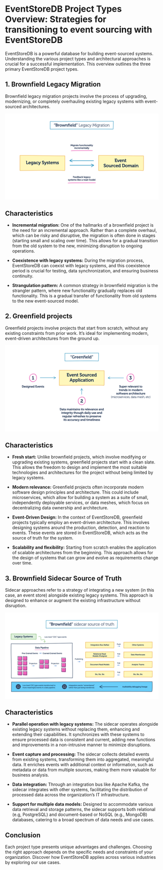 # EventStoreDB Project Types Overview: Strategies for transitioning to event sourcing with EventStoreDB

EventStoreDB is a powerful database for building event-sourced systems. Understanding the various project types and architectural approaches is crucial for a successful implementation. This overview outlines the three primary EventStoreDB project types.


## 1. Brownfield Legacy Migration
Brownfield legacy migration projects involve the process of upgrading, modernizing, or completely overhauling existing legacy systems with event-sourced architectures.


![Brownfield legacy migration graphic](docs/images/brownfield-project-type.png)


## **Characteristics**

- **Incremental migration:** One of the hallmarks of a brownfield project is the need for an incremental approach. Rather than a complete overhaul, which can be risky and disruptive, the migration is often done in stages (starting small and scaling over time). This allows for a gradual transition from the old system to the new, minimizing disruption to ongoing operations. 


- **Coexistence with legacy systems:** During the migration process, EventStoreDB can coexist with legacy systems, and this coexistence period is crucial for testing, data synchronization, and ensuring business continuity. 


- **Strangulation pattern:** A common strategy in brownfield migration is the strangler pattern, where new functionality gradually replaces old functionality. This is a gradual transfer of functionality from old systems to the new event-sourced model.


## 2. Greenfield projects
Greenfield projects involve projects that start from scratch, without any existing constraints from prior work. It’s ideal for implementing modern, event-driven architectures from the ground up. 

![Greenfield project type graphic](docs/images/greenfield-project-type.png)


## **Characteristics**

- **Fresh start:** Unlike brownfield projects, which involve modifying or upgrading existing systems, greenfield projects start with a clean slate. This allows the freedom to design and implement the most suitable technologies and architectures for the project without being limited by legacy systems. 


- **Modern relevance:** Greenfield projects often incorporate modern software design principles and architecture. This could include microservices, which allow for building a system as a suite of small, independently deployable services, or data meshes, which focus on decentralizing data ownership and architecture.  


- **Event-Driven Design:** In the context of EventStoreDB, greenfield projects typically employ an event-driven architecture. This involves designing systems around the production, detection, and reaction to events. These events are stored in EventStoreDB, which acts as the source of truth for the system. 


- **Scalability and flexibility:** Starting from scratch enables the application of scalable architectures from the beginning. This approach allows for the design of systems that can grow and evolve as requirements change over time.




## 3. Brownfield Sidecar Source of Truth
Sidecar approaches refer to a strategy of integrating a new system (in this case, an event store) alongside existing legacy systems. This approach is designed to enhance or augment the existing infrastructure without disruption. 

![Brownfield sidecar project type graphic](docs/images/brownfield-sidecar-project-type.png)


## **Characteristics**

- **Parallel operation with legacy systems:** The sidecar operates alongside existing legacy systems without replacing them, enhancing and extending their capabilities. It synchronizes with these systems to ensure processed data is consistent and current, adding new functions and improvements in a non-intrusive manner to minimize disruptions.  


- **Event capture and processing:** The sidecar collects detailed events from existing systems, transforming them into aggregated, meaningful data. It enriches events with additional context or information, such as metadata or data from multiple sources, making them more valuable for business analysis. 


- **Data integration:** Through an integration bus like Apache Kafka, the sidecar integrates with other systems, facilitating the distribution of processed data across the organization’s IT infrastructure. 


- **Support for multiple data models:** Designed to accommodate various data retrieval and storage patterns, the sidecar supports both relational (e.g, PostgreSQL) and document-based or NoSQL (e.g., MongoDB) databases, catering to a broad spectrum of data needs and use cases. 




## Conclusion
Each project type presents unique advantages and challenges. Choosing the right approach depends on the specific needs and constraints of your organization. Discover how EventStoreDB applies across various industries by exploring our use cases.
